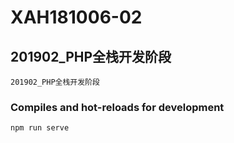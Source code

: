 # XAH181006-02

## 201902_PHP全栈开发阶段
```
201902_PHP全栈开发阶段
```

### Compiles and hot-reloads for development
```
npm run serve
```

